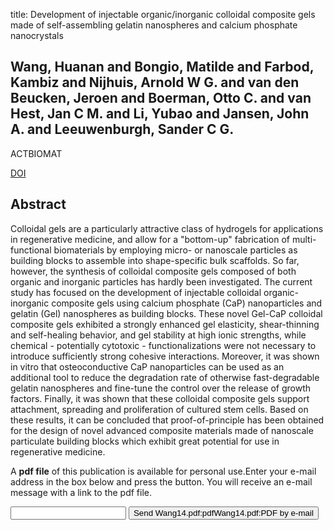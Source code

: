 title: Development of injectable organic/inorganic colloidal composite gels made of self-assembling gelatin nanospheres and calcium phosphate nanocrystals

## Wang, Huanan and Bongio, Matilde and Farbod, Kambiz and Nijhuis, Arnold W G. and van den Beucken, Jeroen and Boerman, Otto C. and van Hest, Jan C M. and Li, Yubao and Jansen, John A. and Leeuwenburgh, Sander C G.
ACTBIOMAT

<a href="https://doi.org/10.1016/j.actbio.2013.08.036">DOI</a>

## Abstract
Colloidal gels are a particularly attractive class of hydrogels for applications in regenerative medicine, and allow for a "bottom-up" fabrication of multi-functional biomaterials by employing micro- or nanoscale particles as building blocks to assemble into shape-specific bulk scaffolds. So far, however, the synthesis of colloidal composite gels composed of both organic and inorganic particles has hardly been investigated. The current study has focused on the development of injectable colloidal organic-inorganic composite gels using calcium phosphate (CaP) nanoparticles and gelatin (Gel) nanospheres as building blocks. These novel Gel-CaP colloidal composite gels exhibited a strongly enhanced gel elasticity, shear-thinning and self-healing behavior, and gel stability at high ionic strengths, while chemical - potentially cytotoxic - functionalizations were not necessary to introduce sufficiently strong cohesive interactions. Moreover, it was shown in vitro that osteoconductive CaP nanoparticles can be used as an additional tool to reduce the degradation rate of otherwise fast-degradable gelatin nanospheres and fine-tune the control over the release of growth factors. Finally, it was shown that these colloidal composite gels support attachment, spreading and proliferation of cultured stem cells. Based on these results, it can be concluded that proof-of-principle has been obtained for the design of novel advanced composite materials made of nanoscale particulate building blocks which exhibit great potential for use in regenerative medicine.

A <b>pdf file</b> of this publication is available for personal use.Enter your e-mail address in the box below and press the button. You will receive an e-mail message with a link to the pdf file.
<form action="sender.php">  <input type="text" name="email">  <input type="submit" value="Send Wang14.pdf:pdfWang14.pdf:PDF by e-mail"></form>